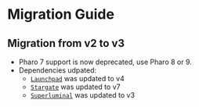 # Migration Guide

## Migration from v2 to v3

- Pharo 7 support is now deprecated, use Pharo 8 or 9.
- Dependencies udpated:
  - [`Launchpad`](https://github.com/ba-st/Launchpad) was updated to v4
  - [`Stargate`](https://github.com/ba-st/Stargate) was updated to v7
  - [`Superluminal`](https://github.com/ba-st/Superluminal) was updated to v3
